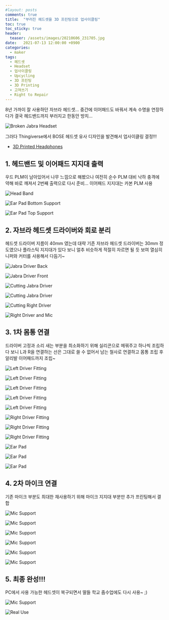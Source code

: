 ```yaml
---
#layout: posts
comments: true
title:  "부러진 헤드셋을 3D 프린팅으로 업사이클링"
toc: true
toc_sticky: true
header:
  teaser: /assets/images/20210606_231705.jpg
date:   2021-07-13 12:00:00 +0900
categories:
  - maker
tags:
  - 헤드셋
  - Headset
  - 업사이클링
  - Upcycling
  - 3D 프린팅
  - 3D Printing
  - 고쳐쓰기
  - Right to Repair
---
```

8년 가까이 잘 사용하던 자브라 헤드셋... 중간에 이어패드도 바꿔서 계속 수명을 연장하다가 결국 헤드밴드까지 부러지고 한동안 방치...

![Broken Jabra Headset](/assets/images/20210601_110816.jpg)

그러다 Thingiverse에서 BOSE 헤드셋 유사 디자인을 발견해서 업사이클링 결정!!!

- [3D Printed Headphones](https://www.thingiverse.com/thing:2120892)

## 1. 헤드밴드 및 이어패드 지지대 출력

우드 PLM이 남아있어서 나무 느낌으로 해봤으나 여전히 순수 PLM 대비 낙하 충격에 약해 바로 깨져서 2번째 출력으로 다시 준비... 이어패드 지지대는 카본 PLM 사용

![Head Band](/assets/images/20210519_152503.jpg)

![Ear Pad Bottom Support](/assets/images/20210519_214417.jpg)

![Ear Pad Top Support](/assets/images/20210520_073117.jpg)

## 2. 자브라 헤드셋 드라이버와 회로 분리

헤드셋 드라이버 지름이 40mm 였는데 대략 기존 자브라 헤드셋 드라이버는 30mm 정도였으나 플라스틱 지지대가 있다 보니 얼추 비슷하게 적절히 자르면 될 듯 보여 열심히 니퍼와 커터를 사용해서 다듬기~

![Jabra Driver Back](/assets/images/20210601_133602.jpg)

![Jabra Driver Front](/assets/images/20210601_133608.jpg)

![Cutting Jabra Driver](/assets/images/20210601_133844.jpg)

![Cutting Jabra Driver](/assets/images/20210601_142410.jpg)

![Cutting Right Driver](/assets/images/20210601_155529.jpg)

![Right Driver and Mic](/assets/images/20210601_161129.jpg)

## 3. 1차 몸통 연결 

드라이버 고정과 소리 새는 부분을 최소화하기 위해 실리콘으로 메꿔주고 하나씩 조립하다 보니 L과 R을 연결하는 선은 그대로 쓸 수 없어서 남는 철사로 연결하고 몸통 조립 후 알리발 이어패드까지 조립~

![Left Driver Fitting](/assets/images/20210601_163817.jpg)

![Left Driver Fitting](/assets/images/20210601_163843.jpg)

![Left Driver Fitting](/assets/images/20210601_172543.jpg)

![Left Driver Fitting](/assets/images/20210601_172937.jpg)

![Left Driver Fitting](/assets/images/20210601_173118.jpg)

![Right Driver Fitting](/assets/images/20210601_164351.jpg)

![Right Driver Fitting](/assets/images/20210601_174538.jpg)

![Right Driver Fitting](/assets/images/20210601_180241.jpg)

![Ear Pad](/assets/images/20210601_180324.jpg)

![Ear Pad](/assets/images/20210601_181045.jpg)

![Ear Pad](/assets/images/20210602_094714.jpg)

## 4. 2차 마이크 연결

기존 마이크 부분도 최대한 재사용하기 위해 마이크 지지대 부분만 추가 프린팅해서 결합

![Mic Support](/assets/images/20210602_001038.jpg)

![Mic Support](/assets/images/20210602_232718.jpg)

![Mic Support](/assets/images/20210603_074433.jpg)

![Mic Support](/assets/images/20210603_081150.jpg)

![Mic Support](/assets/images/20210603_085936.jpg)

![Mic Support](/assets/images/20210603_092146.jpg)

## 5. 최종 완성!!!

PC에서 사용 가능한 헤드셋이 복구되면서 딸들 학교 줌수업에도 다시 사용~ ;)

![Mic Support](/assets/images/20210606_231705.jpg)

![Real Use](/assets/images/20210713_102909.jpg)

